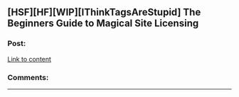 ## [HSF][HF][WIP][IThinkTagsAreStupid] The Beginners Guide to Magical Site Licensing

### Post:

[Link to content]()

### Comments:

---

